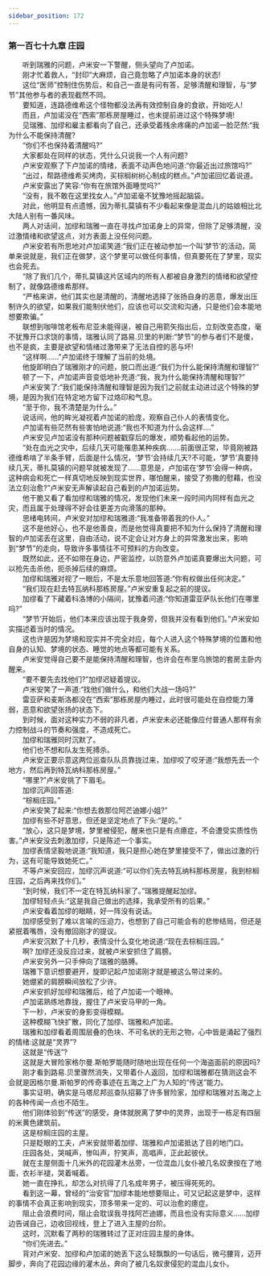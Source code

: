 ```yaml
---
sidebar_position: 172
---
```

### 第一百七十九章 庄园  


　　听到瑞雅的问题，卢米安一下警醒，侧头望向了卢加诺。  
　　刚才忙着救人，“封印”大麻烦，自己竟忽略了卢加诺本身的状态!  
　　这位“医师”控制住伤势后，和自己一直是有问有答，足够清醒和理智，与“梦节”其他参与者的表现截然不同。  
　　要知道，连路德维希这个怪物都没法再有效控制自身的食欲，开始吃人!  
　　而且，卢加诺没在“西索”那栋房屋睡过，也未提前进过这个特殊梦境!  
　　见瑞雅、加缪和雇主都看向了自己，还承受着残余疼痛的卢加诺一脸茫然:“我为什么不能保持清醒?  
　　“你们不也保持着清醒吗?”  
　　大家都处在同样的状态，凭什么只说我一个人有问题?  
　　卢米安观察了下卢加诺的情绪，表面不动声色地问道:“你最近出过旅馆吗?”  
　　“出过，帮路德维希买烤肉，买棕榈树树心制成的糕点。”卢加诺回忆着说道。  
　　卢米安露出了笑容:“你有在旅馆外面睡觉吗?”  
　　“没有，我不敢在这里找女人。”卢加诺毫不犹豫地摇起脑袋。  
　　对此，他明显有点遗憾，因为蒂扎莫镇有不少看起来像是混血儿的姑娘相比北大陆人别有一番风味。  
　　两人对话间，加缪和瑞雅一直在寻找卢加诺身上的异常，但除了足够清醒，没过激情绪和欲望这点，对方表面上没任何问题。  
　　卢米安若有所思地对卢加诺笑道:“我们正在被动参加一个叫‘梦节’的活动，简单来说就是，我们正在做梦，这个梦里可以做任何事情，但真要死在了梦里，现实也会死去。  
　　“除了我们几个，蒂扎莫镇这片区域内的所有人都被自身激烈的情绪和欲望控制了，就像路德维希那样。  
　　“严格来讲，他们其实也是清醒的，清醒地选择了张扬自身的恶意，爆发出压制许久的欲望，如果我们能制伏他们，应该也可以交流和沟通，只是他们会本能地想要欺骗。”  
　　联想到咖啡馆老板布尼亚未能得逞，被自己用箭矢指出后，立刻改变态度，毫不犹豫开口求饶的事情，瑞雅认同了路易.贝里的判断:“梦节”的参与者们不是傻，也不是疯，主要是欲望和情绪过激带来了无法自控的恶与坏!  
　　“这样啊...…”卢加诺终于理解了当前的处境。  
　　他旋即明白了瑞雅刚才的问题，脱口而出道:“我们为什么能保持清醒和理智?”  
　　顿了一下，卢加诺声音变低地补充道:“我，我为什么能保持清醒和理智?”  
　　卢米安笑了:“我们能保持清醒和理智是因为我们之前就主动进过这个特殊的梦境，是因为我们在特定地方留下过烙印和气息。  
　　“至于你，我不清楚是为什么。”  
　　说话间，他的眸光凝视着卢加诺的脸庞，观察自己仆人的表情变化。  
　　卢加诺有些茫然有些害怕地说道:“我也不知道为什么会这样.…”  
　　卢米安见卢加诺没有那种问题被戳穿后的爆发，顺势看起他的运势。  
　　“处在血光之灾中，后续几天可能罹患某种疾病…….前面很正常，毕竟刚被路德维希啃了半条手臂，后面是什么情况，‘梦节’会持续几天?不可能，‘梦节’真要持续几天，蒂扎莫镇的问题早就被发现了……意思是，卢加诺在‘梦节’会得一种病，这种病会和死亡一样真切地反映到现实世界，哪怕醒来，接受了弥撒的慰藉，也没法立刻治愈?”卢米安无声解读起自己看到的卢加诺运势。  
　　他干脆又看了看加缪和瑞雅的情况，发现他们未来一段时间内同样有血光之灾，而且属于处理得不好会往更差方向滑落的那种。  
　　思绪电转间，卢米安对加缪和瑞雅道:“我准备带着我的仆人。”  
　　这不是他好心，也不是他善良，而是他觉得真要把不知为什么保持了清醒和理智的卢加诺丢在这里，自由活动，说不定会让对方身上的异常激发出来，影响到“梦节”的走向，导致许多事情往不可预料的方向改变。  
　　既然如此，还不如带在身边，严密监控，以防意外卢加诺真要爆出大问题，可以抢先击杀他，扼杀掉后续的麻烦。  
　　加缪和瑞雅对视了一眼后，不是太乐意地回答道:“你有权做出任何决定。”  
　　“我们现在赶去特瓦纳科那栋房屋。”卢米安重复起之前的提议。  
　　加缪看了下藏着科洛博的小隔间，犹豫着问道:“你知道雷亚萨队长他们在哪里吗?”  
　　“梦节’开始后，他们本来应该出现于我身旁，但我并没有看到他们。”卢米安如实描述着当时的情况。  
　　这也许是因为梦境和现实并不完全对应，每个人进入这个特殊梦境的位置和他自身的认知、梦境的状态、睡觉的地点等都可能有关系。  
　　卢米安觉得自己要不是能保持清醒和理智，也许会在布里乌旅馆的套房主卧内醒来。  
　　“要不要先去找他们?”加缪迟疑着提议。  
　　卢米安笑了一声道:“找他们做什么，和他们大战一场吗?”  
　　雷亚萨和麦斯洛都没在“西索”那栋房屋内睡过，此时很可能处在自控能力薄弱，恶意和欲望张扬的状态下。  
　　到时候，面对这种实力不弱的非凡者，卢米安未必还能像应付普通人那样有余力控制战斗的节奏和强度，不造成死亡。  
　　加缪和瑞雅同时沉默了。  
　　他们也不想和队友生死搏杀。  
　　卢米安正要示意这两位巡查队队员靠拢过来，加缪咬了咬牙道:“我想先去一个地方，然后再到特瓦纳科那栋房屋。”  
　　“哪里?”卢米安挑了下眉毛。  
　　加缪沉声回答道:  
　　“棕榈庄园。”  
　　卢米安笑了起来:“你想去救那位阿芒迪娜小姐?”  
　　加缪有些不好意思，但还是坚定地点了下头:“是的。”  
　　“放心，这只是梦境，梦里被侵犯，醒来也只是有点癔症，不会遭受实质性伤害。”卢米安没去刺激加缪，只是陈述一个事实。  
　　加缪表情坚毅地说道:“我知道，我只是担心她在梦里接受不了，做出过激的行为，这有可能导致她死亡。”  
　　不等卢米安回应，加缪沉声说道:“可以你们先去特瓦纳科那栋房屋，我到棕榈庄园，之后再来找你们。”  
　　“到时候，我们不一定在特瓦纳科家了。”瑞雅提醒起加缪。  
　　加缪轻轻点头:“这是我自己做出的选择，我承受所有的后果。”  
　　卢米安看着加缪的眼睛，好一阵没有说话。  
　　加缪感受到了难以言喻的压迫力，也想到了自己可能会有的悲惨结局，但还是紧抿着嘴唇，没有撤回刚才的提议。  
　　卢米安沉默了十几秒，表情没什么变化地说道:“现在去棕榈庄园。”  
　　啊? 加缪还没反应过来，就被卢米安抓住了肩膀。  
　　卢米安另外一只手伸向了瑞雅的胳膊。  
　　瑞雅下意识想要避开，旋即记起卢加诺刚才就是被这么带过来的。  
　　她绷紧的肩膀瞬间放松了少许。  
　　卢米安抓好加缪和瑞雅后，给了卢加诺一个眼神。  
　　卢加诺熟练地靠拢，握住了卢米安马甲的一角。  
　　下一秒，卢米安的身影变得模糊。  
　　这种模糊飞快扩散，同化了加缪、瑞雅和卢加诺。  
　　瑞雅和加缪看着周围层叠的色块、不可名状的无形之物，心中皆是涌起了强烈的情绪:这就是“灵界”?  
　　这就是“传送”?  
　　这就是大冒险家格尔曼.斯帕罗能随时随地出现在任何一个海盗面前的原因吗?  
　　刚才看到路易.贝里骤然消失，又带着仆人返回，加缪和瑞雅都在猜测这会不会就是因格尔曼.斯帕罗的传奇事迹在五海之上广为人知的“传送”能力。  
　　事实证明，确实是马塔尼邦巡查队招募了许多冒险家，加缪和瑞雅对五海之上的各种传闻一点也不陌生。  
　　他们刚体验到“传送”的感受，身体就脱离了梦中的灵界，出现于一栋足有四层的米黄色建筑前。  
　　这是棕榈庄园的主屋。  
　　只是眨眼的工夫，卢米安就带着加缪、瑞雅和卢加诺抵达了目的地门口。  
　　庄园各处，哭喊声，惨叫声，狞笑声，高唱声，正此起彼伏。  
　　就在主屋侧面十几米外的花园灌木丛旁，一位混血儿女仆被几名奴隶按在了地面，衣衫半褪，哭着喊着。  
　　她一直在挣扎，却怎么对抗得了几名成年男子，被压得死死的。  
　　看到这一幕，曾经的“治安官”加缪本能地想要阻止，可又记起这是梦中，这样的事情不会真正影响到现实，顶多带来一定的、可以治愈的癔症。  
　　阻止会浪费时间，阻止会耽误我寻找阿芒迪娜，而且也没有实际意义…...加缪边告诫自己，边收回视线，登上了进入主屋的台阶。  
　　这时，沉默看了两秒的瑞雅转过了正对庄园主屋的身体。  
　　“你们先进去。”  
　　背对卢米安、加缪和卢加诺的她丢下这么轻飘飘的一句话后，微弓腰背，迈开脚步，奔向了花园边缘的灌木丛，奔向了被几名奴隶侵犯的混血儿女仆。  
